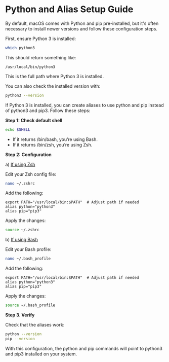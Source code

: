 # Python and Alias Setup Guide

By default, macOS comes with Python and pip pre-installed, but it's often necessary to install newer versions and follow these configuration steps.

First, ensure Python 3 is installed:

```bash
which python3
```

This should return something like:

```
/usr/local/bin/python3
```

This is the full path where Python 3 is installed.

You can also check the installed version with:

```bash
python3 --version
```

If Python 3 is installed, you can create aliases to use python and pip instead of python3 and pip3. Follow these steps:

**Step 1: Check default shell**

```bash
echo $SHELL
```

- If it returns /bin/bash, you’re using Bash.
- If it returns /bin/zsh, you’re using Zsh.

**Step 2: Configuration**

a) <u>If using Zsh</u>

Edit your Zsh config file:

```bash
nano ~/.zshrc
```

Add the following:

```
export PATH="/usr/local/bin:$PATH"  # Adjust path if needed
alias python="python3"
alias pip="pip3"
```

Apply the changes:

```bash
source ~/.zshrc
```

b) <u>If using Bash</u>

Edit your Bash profile:

```bash
nano ~/.bash_profile
```

Add the following:

```
export PATH="/usr/local/bin:$PATH"  # Adjust path if needed
alias python="python3"
alias pip="pip3"
```

Apply the changes:

```bash
source ~/.bash_profile
```

**Step 3. Verify**

Check that the aliases work:

```bash
python --version
pip --version
```

With this configuration, the python and pip commands will point to python3 and pip3 installed on your system.
